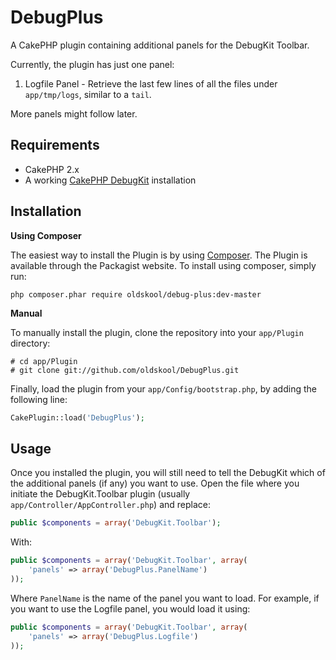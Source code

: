 DebugPlus
=========

A CakePHP plugin containing additional panels for the DebugKit Toolbar.

Currently, the plugin has just one panel:

1. Logfile Panel - Retrieve the last few lines of all the files under `app/tmp/logs`, similar to a `tail`.

More panels might follow later.

Requirements
------------

* CakePHP 2.x
* A working [CakePHP DebugKit](https://github.com/cakephp/debug_kit) installation

Installation
------------

**Using Composer**

The easiest way to install the Plugin is by using [Composer](https://getcomposer.org/).
The Plugin is available through the Packagist website. To install using composer, simply run:

```
php composer.phar require oldskool/debug-plus:dev-master
```

**Manual**

To manually install the plugin, clone the repository into your `app/Plugin` directory:

```
# cd app/Plugin
# git clone git://github.com/oldskool/DebugPlus.git
```

Finally, load the plugin from your `app/Config/bootstrap.php`, by adding the following line:

```php
CakePlugin::load('DebugPlus');
```

Usage
-----

Once you installed the plugin, you will still need to tell the DebugKit which of the additional panels (if any) you want to use.
Open the file where you initiate the DebugKit.Toolbar plugin (usually `app/Controller/AppController.php`) and replace:

```php
public $components = array('DebugKit.Toolbar');
```

With:

```php
public $components = array('DebugKit.Toolbar', array(
    'panels' => array('DebugPlus.PanelName')
));
```

Where `PanelName` is the name of the panel you want to load. For example, if you want to use the Logfile panel, you would load it using:

```php
public $components = array('DebugKit.Toolbar', array(
    'panels' => array('DebugPlus.Logfile')
));
```
